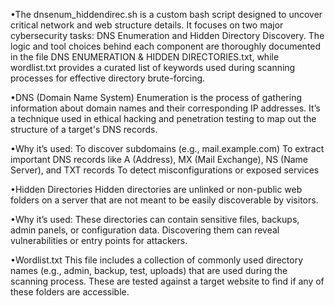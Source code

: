 •The dnsenum_hiddendirec.sh is a custom bash script designed to uncover critical network and web structure details. It focuses on two major cybersecurity tasks: DNS Enumeration and Hidden Directory Discovery. The logic and tool choices behind each component are thoroughly documented in the file DNS ENUMERATION & HIDDEN DIRECTORIES.txt, while wordlist.txt provides a curated list of keywords used during scanning processes for effective directory brute-forcing.

•DNS (Domain Name System) Enumeration is the process of gathering information about domain names and their corresponding IP addresses. It’s a technique used in ethical hacking and penetration testing to map out the structure of a target's DNS records.

•Why it’s used:
To discover subdomains (e.g., mail.example.com)
To extract important DNS records like A (Address), MX (Mail Exchange), NS (Name Server), and TXT records
To detect misconfigurations or exposed services

•Hidden Directories
Hidden directories are unlinked or non-public web folders on a server that are not meant to be easily discoverable by visitors.

•Why it’s used:
These directories can contain sensitive files, backups, admin panels, or configuration data.
Discovering them can reveal vulnerabilities or entry points for attackers.

•Wordlist.txt
This file includes a collection of commonly used directory names (e.g., admin, backup, test, uploads) that are used during the scanning process.
These are tested against a target website to find if any of these folders are accessible.
